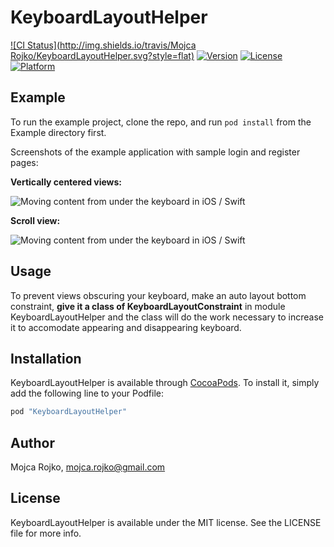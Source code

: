 # KeyboardLayoutHelper

[![CI Status](http://img.shields.io/travis/Mojca Rojko/KeyboardLayoutHelper.svg?style=flat)](https://travis-ci.org/xtrinch/KeyboardLayoutHelper)
[![Version](https://img.shields.io/cocoapods/v/KeyboardLayoutHelper.svg?style=flat)](http://cocoapods.org/pods/KeyboardLayoutHelper)
[![License](https://img.shields.io/cocoapods/l/KeyboardLayoutHelper.svg?style=flat)](http://cocoapods.org/pods/KeyboardLayoutHelper)
[![Platform](https://img.shields.io/cocoapods/p/KeyboardLayoutHelper.svg?style=flat)](http://cocoapods.org/pods/KeyboardLayoutHelper)

## Example

To run the example project, clone the repo, and run `pod install` from the Example directory first.

Screenshots of the example application with sample login and register pages:

**Vertically centered views:**

<img src='https://raw.githubusercontent.com/xTrinch/KeyboardLayoutHelper/master/Graphics/login.gif' alt='Moving content from under the keyboard in iOS / Swift'>

**Scroll view:**

<img src='https://raw.githubusercontent.com/xTrinch/KeyboardLayoutHelper/master/Graphics/register.gif' alt='Moving content from under the keyboard in iOS / Swift'>

## Usage

To prevent views obscuring your keyboard, make an auto layout bottom constraint, **give it a class of KeyboardLayoutConstraint** in module KeyboardLayoutHelper and the class will do the work necessary to increase it to accomodate appearing and disappearing keyboard.

## Installation

KeyboardLayoutHelper is available through [CocoaPods](http://cocoapods.org). To install
it, simply add the following line to your Podfile:

```ruby
pod "KeyboardLayoutHelper"
```

## Author

Mojca Rojko, mojca.rojko@gmail.com

## License

KeyboardLayoutHelper is available under the MIT license. See the LICENSE file for more info.
